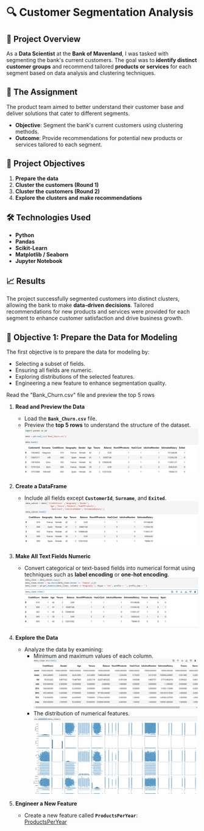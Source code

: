 # 🔍 **Customer Segmentation Analysis**

## 📝 **Project Overview**  
As a **Data Scientist** at the **Bank of Mavenland**, I was tasked with segmenting the bank's current customers.
The goal was to **identify distinct customer groups** and recommend tailored **products or services** for each segment based on data analysis and clustering techniques.

## 🎯 **The Assignment**  
The product team aimed to better understand their customer base and deliver solutions that cater to different segments.  
- **Objective**: Segment the bank's current customers using clustering methods.  
- **Outcome**: Provide recommendations for potential new products or services tailored to each segment.

## 🚀 **Project Objectives**  
1. **Prepare the data**  
2. **Cluster the customers (Round 1)**  
3. **Cluster the customers (Round 2)**  
4. **Explore the clusters and make recommendations**  

## 🛠️ **Technologies Used**  
- **Python**  
- **Pandas**  
- **Scikit-Learn**  
- **Matplotlib / Seaborn**  
- **Jupyter Notebook**  

## 📈 **Results**  
The project successfully segmented customers into distinct clusters, allowing the bank to make **data-driven decisions**.
Tailored recommendations for new products and services were provided for each segment to enhance customer satisfaction and drive business growth.

## 🚀 **Objective 1: Prepare the Data for Modeling**  
The first objective is to prepare the data for modeling by:  
- Selecting a subset of fields.  
- Ensuring all fields are numeric.  
- Exploring distributions of the selected features.  
- Engineering a new feature to enhance segmentation quality.

Read the "Bank_Churn.csv" file and preview the top 5 rows
1. **Read and Preview the Data**  
   - Load the **`Bank_Churn.csv`** file.  
   - Preview the **top 5 rows** to understand the structure of the dataset.
   ![Top 5 Rows](screenshots/top_5_rows.png)

2. **Create a DataFrame**  
   - Include all fields except **`CustomerId`**, **`Surname`**, and **`Exited`**.
      ![Create a DataFrame](screenshots/dataFrame.png) 

3. **Make All Text Fields Numeric**  
   - Convert categorical or text-based fields into numerical format using techniques such as **label encoding** or **one-hot encoding**.
     ![Fields Numeric](screenshots/fields_mumeric.png)
     
4. **Explore the Data**  
   - Analyze the data by examining:  
     - Minimum and maximum values of each column.  
       ![FMinimum and maximum values](screenshots/min_max_value.png)
     - The distribution of numerical features.
       ![distribution of numerical](screenshots/distribution.png)

5. **Engineer a New Feature**  
   - Create a new feature called **`ProductsPerYear`**:  
      [ProductsPerYear](screenshots/new_feature.png)

   
